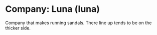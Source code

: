 # Company: Luna (luna)

Company that makes running sandals. There line up tends to be on the thicker side.
